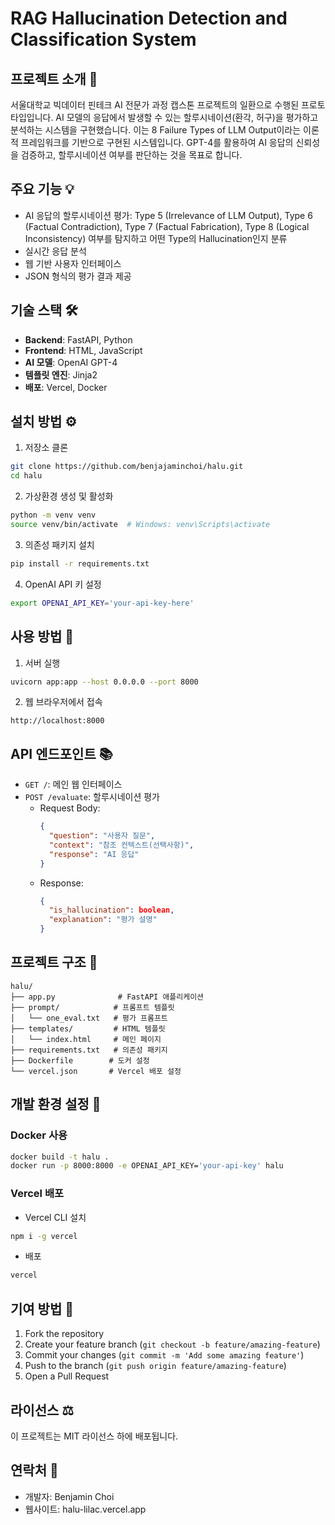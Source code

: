 # RAG Hallucination Detection and Classification System

## 프로젝트 소개 🌟
서울대학교 빅데이터 핀테크 AI 전문가 과정 캡스톤 프로젝트의 일환으로 수행된 프로토타입입니다.
AI 모델의 응답에서 발생할 수 있는 할루시네이션(환각, 허구)을 평가하고 분석하는 시스템을 구현했습니다. 
이는 8 Failure Types of LLM Output이라는 이론적 프레임워크를 기반으로 구현된 시스템입니다.
GPT-4를 활용하여 AI 응답의 신뢰성을 검증하고, 할루시네이션 여부를 판단하는 것을 목표로 합니다.

## 주요 기능 💡
- AI 응답의 할루시네이션 평가: Type 5 (Irrelevance of LLM Output), Type 6 (Factual Contradiction), Type 7 (Factual Fabrication), Type 8 (Logical Inconsistency) 여부를 탐지하고 어떤 Type의 Hallucination인지 분류
- 실시간 응답 분석
- 웹 기반 사용자 인터페이스
- JSON 형식의 평가 결과 제공

## 기술 스택 🛠
- **Backend**: FastAPI, Python
- **Frontend**: HTML, JavaScript
- **AI 모델**: OpenAI GPT-4
- **템플릿 엔진**: Jinja2
- **배포**: Vercel, Docker

## 설치 방법 ⚙️
1. 저장소 클론
```bash
git clone https://github.com/benjajaminchoi/halu.git
cd halu
```

2. 가상환경 생성 및 활성화
```bash
python -m venv venv
source venv/bin/activate  # Windows: venv\Scripts\activate
```

3. 의존성 패키지 설치
```bash
pip install -r requirements.txt
```

4. OpenAI API 키 설정
```bash
export OPENAI_API_KEY='your-api-key-here'
```

## 사용 방법 📝
1. 서버 실행
```bash
uvicorn app:app --host 0.0.0.0 --port 8000
```

2. 웹 브라우저에서 접속
```
http://localhost:8000
```

## API 엔드포인트 📚
- `GET /`: 메인 웹 인터페이스
- `POST /evaluate`: 할루시네이션 평가
  - Request Body:
    ```json
    {
      "question": "사용자 질문",
      "context": "참조 컨텍스트(선택사항)",
      "response": "AI 응답"
    }
    ```
  - Response:
    ```json
    {
      "is_hallucination": boolean,
      "explanation": "평가 설명"
    }
    ```

## 프로젝트 구조 📂
```
halu/
├── app.py              # FastAPI 애플리케이션
├── prompt/            # 프롬프트 템플릿
│   └── one_eval.txt   # 평가 프롬프트
├── templates/         # HTML 템플릿
│   └── index.html     # 메인 페이지
├── requirements.txt   # 의존성 패키지
├── Dockerfile        # 도커 설정
└── vercel.json       # Vercel 배포 설정
```

## 개발 환경 설정 🔧
### Docker 사용
```bash
docker build -t halu .
docker run -p 8000:8000 -e OPENAI_API_KEY='your-api-key' halu
```

### Vercel 배포
- Vercel CLI 설치
```bash
npm i -g vercel
```
- 배포
```bash
vercel
```

## 기여 방법 🤝
1. Fork the repository
2. Create your feature branch (`git checkout -b feature/amazing-feature`)
3. Commit your changes (`git commit -m 'Add some amazing feature'`)
4. Push to the branch (`git push origin feature/amazing-feature`)
5. Open a Pull Request

## 라이선스 ⚖️
이 프로젝트는 MIT 라이선스 하에 배포됩니다.

## 연락처 📧
- 개발자: Benjamin Choi
- 웹사이트: halu-lilac.vercel.app
